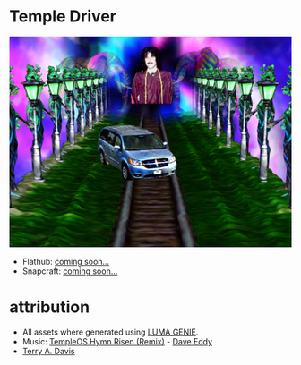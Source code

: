 # Temple Driver

[![Screenshot of the Temple Driver game, Terry's 1st Temple](https://raw.githubusercontent.com/mrbid/TempleDriver/main/screenshot.png)](https://www.youtube.com/watch?v=2K92YiwNxFs)

- Flathub: [coming soon...](https://flathub.org/apps/com.voxdsp.TempleDriver)
- Snapcraft: [coming soon...](https://snapcraft.io/templedriver)

# attribution
- All assets where generated using [LUMA GENIE](https://lumalabs.ai/genie).
- Music: [TempleOS Hymn Risen (Remix)](https://soundcloud.com/daveeddy/templeosremix) - [Dave Eddy](https://music.daveeddy.com/)
- [Terry A. Davis](https://templeos.org)


